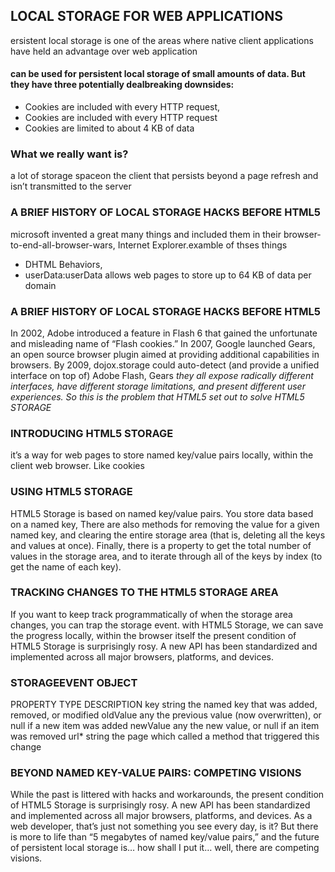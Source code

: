 ## LOCAL STORAGE FOR WEB APPLICATIONS
ersistent local storage is one of the areas where native client applications have held an advantage over web application
####  can be used for persistent local storage of small amounts of data. But they have three potentially dealbreaking downsides:
* Cookies are included with every HTTP request,
* Cookies are included with every HTTP request
* Cookies are limited to about 4 KB of data

### What we really want is?
a lot of storage spaceon the client that persists beyond a page refresh and isn’t transmitted to the server

### A BRIEF HISTORY OF LOCAL STORAGE HACKS BEFORE HTML5
microsoft invented a great many things and included them in their browser-to-end-all-browser-wars, Internet Explorer.examble of thses things 
* DHTML Behaviors,
* userData:userData allows web pages to store up to 64 KB of data per domain
### A BRIEF HISTORY OF LOCAL STORAGE HACKS BEFORE HTML5
In 2002, Adobe introduced a feature in Flash 6 that gained the unfortunate and misleading name of “Flash cookies.”
In 2007, Google launched Gears, an open source browser plugin aimed at providing additional capabilities in browsers.
By 2009, dojox.storage could auto-detect (and provide a unified interface on top of) Adobe Flash, Gears
*they all expose radically different interfaces, have different storage limitations, and present different user experiences. So this is the problem that HTML5 set out to solve
HTML5 STORAGE*
### INTRODUCING HTML5 STORAGE
it’s a way for web pages to store named key/value pairs locally, within the client web browser. Like cookies

### USING HTML5 STORAGE
HTML5 Storage is based on named key/value pairs. You store data based on a named key, 
There are also methods for removing the value for a given named key, and clearing the entire storage area (that is, deleting all the keys and values at once).
Finally, there is a property to get the total number of values in the storage area, and to iterate through all of the keys by index (to get the name of each key).

### TRACKING CHANGES TO THE HTML5 STORAGE AREA
If you want to keep track programmatically of when the storage area changes, you can trap the storage event. 
 with HTML5 Storage, we can save the progress locally, within the browser itself
the present condition of HTML5 Storage is surprisingly rosy. A new API has been standardized and implemented across all major browsers, platforms, and devices. 

### STORAGEEVENT OBJECT
PROPERTY TYPE DESCRIPTION key string the named key that was added, removed, or modified oldValue any the previous value (now overwritten), or null if a new item was added newValue any the new value, or null if an item was removed url* string the page which called a method that triggered this change


### BEYOND NAMED KEY-VALUE PAIRS: COMPETING VISIONS
While the past is littered with hacks and workarounds, the present condition of HTML5 Storage is surprisingly rosy. A new API has been standardized and implemented across all major browsers, platforms, and devices. As a web developer, that’s just not something you see every day, is it? But there is more to life than “5 megabytes of named key/value pairs,” and the future of persistent local storage is… how shall I put it… well, there are competing visions.